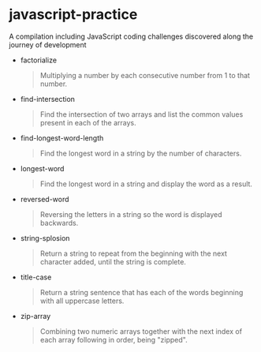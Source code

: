 # javascript-practice

A compilation including JavaScript coding challenges discovered along the journey of development

- factorialize

  > Multiplying a number by each consecutive number from 1 to that number.

- find-intersection

  > Find the intersection of two arrays and list the common values present in each of the arrays.

- find-longest-word-length

  > Find the longest word in a string by the number of characters.

- longest-word

  > Find the longest word in a string and display the word as a result.

- reversed-word

  > Reversing the letters in a string so the word is displayed backwards.

- string-splosion

  > Return a string to repeat from the beginning with the next character added, until the string is complete.

- title-case

  > Return a string sentence that has each of the words beginning with all uppercase letters.

- zip-array

  > Combining two numeric arrays together with the next index of each array following in order, being "zipped".